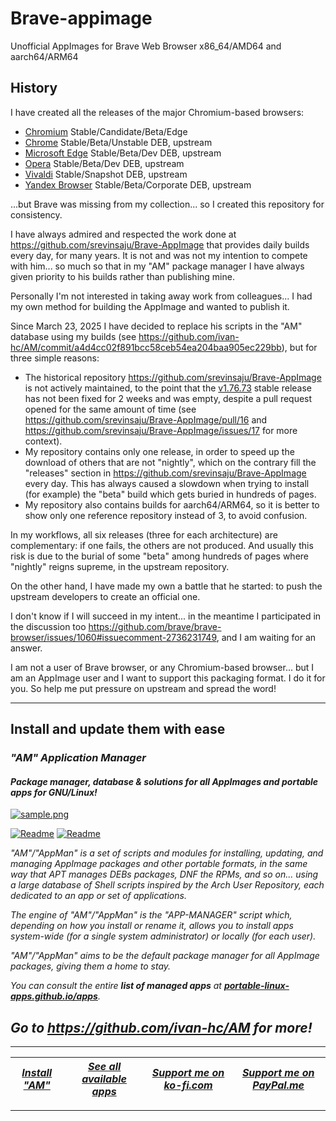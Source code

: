 # Brave-appimage
Unofficial AppImages for Brave Web Browser x86_64/AMD64 and aarch64/ARM64

## History
I have created all the releases of the major Chromium-based browsers:
- [Chromium](https://github.com/ivan-hc/Chromium-Web-Browser-appimage) Stable/Candidate/Beta/Edge
- [Chrome](https://github.com/ivan-hc/Chrome-appimage) Stable/Beta/Unstable 	DEB, upstream 	
- [Microsoft Edge](https://github.com/ivan-hc/MS-Edge-appimage) Stable/Beta/Dev 	DEB, upstream 	
- [Opera](https://github.com/ivan-hc/Opera-appimage) Stable/Beta/Dev 	DEB, upstream 	
- [Vivaldi](https://github.com/ivan-hc/Vivaldi-appimage) Stable/Snapshot 	DEB, upstream 	
- [Yandex Browser](https://github.com/ivan-hc/Yandex-Browser-appimage) Stable/Beta/Corporate 	DEB, upstream 	

...but Brave was missing from my collection... so I created this repository for consistency.

I have always admired and respected the work done at https://github.com/srevinsaju/Brave-AppImage that provides daily builds every day, for many years. It is not and was not my intention to compete with him... so much so that in my "AM" package manager I have always given priority to his builds rather than publishing mine.

Personally I'm not interested in taking away work from colleagues... I had my own method for building the AppImage and wanted to publish it.

Since March 23, 2025 I have decided to replace his scripts in the "AM" database using my builds (see https://github.com/ivan-hc/AM/commit/a4d4cc02f891bcc58ceb54ea204baa905ec229bb), but for three simple reasons:
- The historical repository https://github.com/srevinsaju/Brave-AppImage is not actively maintained, to the point that the [v1.76.73](https://github.com/srevinsaju/Brave-AppImage/releases/tag/v1.76.73) stable release has not been fixed for 2 weeks and was empty, despite a pull request opened for the same amount of time (see https://github.com/srevinsaju/Brave-AppImage/pull/16 and https://github.com/srevinsaju/Brave-AppImage/issues/17 for more context). 
- My repository contains only one release, in order to speed up the download of others that are not "nightly", which on the contrary fill the "releases" section in https://github.com/srevinsaju/Brave-AppImage every day. This has always caused a slowdown when trying to install (for example) the "beta" build which gets buried in hundreds of pages.
- My repository also contains builds for aarch64/ARM64, so it is better to show only one reference repository instead of 3, to avoid confusion.

In my workflows, all six releases (three for each architecture) are complementary: if one fails, the others are not produced. And usually this risk is due to the burial of some "beta" among hundreds of pages where "nightly" reigns supreme, in the upstream repository.

On the other hand, I have made my own a battle that he started: to push the upstream developers to create an official one.

I don't know if I will succeed in my intent... in the meantime I participated in the discussion too https://github.com/brave/brave-browser/issues/1060#issuecomment-2736231749, and I am waiting for an answer.

I am not a user of Brave browser, or any Chromium-based browser... but I am an AppImage user and I want to support this packaging format. I do it for you. So help me put pressure on upstream and spread the word!

------------------------------------------------------------------------

## Install and update them with ease

### *"*AM*" Application Manager* 
#### *Package manager, database & solutions for all AppImages and portable apps for GNU/Linux!*

[![sample.png](https://raw.githubusercontent.com/ivan-hc/AM/main/sample/sample.png)](https://github.com/ivan-hc/AM)

[![Readme](https://img.shields.io/github/stars/ivan-hc/AM?label=%E2%AD%90&style=for-the-badge)](https://github.com/ivan-hc/AM/stargazers) [![Readme](https://img.shields.io/github/license/ivan-hc/AM?label=&style=for-the-badge)](https://github.com/ivan-hc/AM/blob/main/LICENSE)

*"AM"/"AppMan" is a set of scripts and modules for installing, updating, and managing AppImage packages and other portable formats, in the same way that APT manages DEBs packages, DNF the RPMs, and so on... using a large database of Shell scripts inspired by the Arch User Repository, each dedicated to an app or set of applications.*

*The engine of "AM"/"AppMan" is the "APP-MANAGER" script which, depending on how you install or rename it, allows you to install apps system-wide (for a single system administrator) or locally (for each user).*

*"AM"/"AppMan" aims to be the default package manager for all AppImage packages, giving them a home to stay.*

*You can consult the entire **list of managed apps** at [**portable-linux-apps.github.io/apps**](https://portable-linux-apps.github.io/apps).*

## *Go to *https://github.com/ivan-hc/AM* for more!*

------------------------------------------------------------------------

| [***Install "AM"***](https://github.com/ivan-hc/AM) | [***See all available apps***](https://portable-linux-apps.github.io) | [***Support me on ko-fi.com***](https://ko-fi.com/IvanAlexHC) | [***Support me on PayPal.me***](https://paypal.me/IvanAlexHC) |
| - | - | - | - |

------------------------------------------------------------------------
